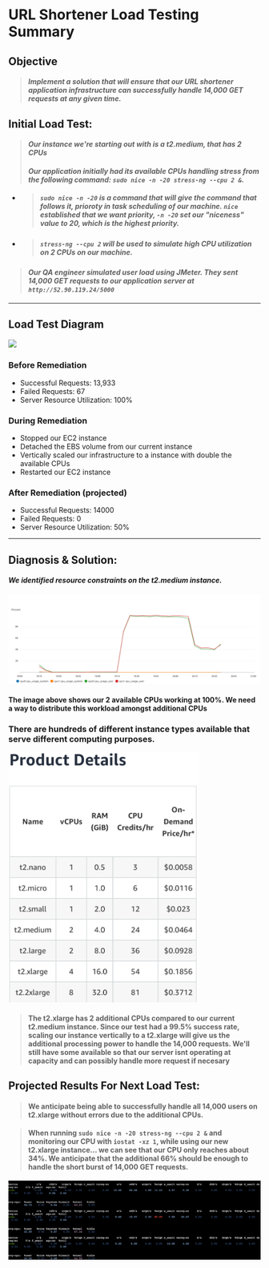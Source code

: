 # URL Shortener Load Testing Summary

## Objective
> #### _Implement a solution that will ensure that our URL shortener application infrastructure can successfully handle 14,000 GET requests at any given time._

## Initial Load Test:
> #### _Our instance we're starting out with is a t2.medium, that has 2 CPUs_
> #### _Our application initially had its available CPUs handling stress from the following command: `sudo nice -n -20 stress-ng --cpu 2 &`._
* > ##### `sudo nice -n -20` is a command that will give the command that follows it, prioroty in task scheduling of our machine. `nice` established that we want priority, `-n -20` set our "niceness" value to 20, which is the highest priority.
* > ##### `stress-ng --cpu 2` will be used to simulate high CPU utilization on 2 CPUs on our machine. 

> #### _Our QA engineer simulated user load using JMeter. They sent 14,000 GET requests to our application server at `http://52.90.119.24/5000`_

___

## Load Test Diagram
<p align="left">
<img src="https://github.com/djtoler/Blitz2/blob/main/Blitz2_Diagram.png">
</p>


### Before Remediation

* Successful Requests: 13,933
* Failed Requests: 67
* Server Resource Utilization: 100%

### During Remediation

* Stopped our EC2 instance
* Detached the EBS volume from our current instance 
* Vertically scaled our infrastructure to a instance with double the available CPUs
* Restarted our EC2 instance

### After Remediation (projected)

* Successful Requests: 14000
* Failed Requests: 0
* Server Resource Utilization: 50%

___

## Diagnosis & Solution:

#### _We identified resource constraints on the t2.medium instance._

<p align="center">
<img src="https://github.com/djtoler/Blitz2/blob/main/medium_cpu_user_blitz2.PNG">
</p>

#### The image above shows our 2 available CPUs working at 100%. We need a way to distribute this workload amongst additional CPUs


### There are hundreds of different instance types available that serve different computing purposes. 

<p align="left">
<img src="https://github.com/djtoler/Blitz2/blob/main/00110CC3-CFA4-45A1-B134-598CBC182038.jpeg" height="500">
</p>

> #### The t2.xlarge has 2 additional CPUs compared to our current t2.medium instance. Since our test had a 99.5% success rate, scaling our instance vertically to a t2.xlarge will give us the additional processing power to handle the 14,000 requests. We'll still have some available so that our server isnt operating at capacity and can possibly handle more request if necesary 

## Projected Results For Next Load Test:

> #### We anticipate being able to successfully handle all 14,000 users on t2.xlarge without errors due to the additional CPUs.

> #### When running `sudo nice -n -20 stress-ng --cpu 2 &` and monitoring our CPU with `iostat -xz 1`, while using our new t2.xlarge instance... we can see that our CPU only reaches about 34%. We anticipate that the additional 66% should be enough to handle the short burst of 14,000 GET requests.

<p align="center">
<img src="https://github.com/djtoler/Blitz2/blob/main/Screenshot%202023-10-10%20at%2012.28.44%20PM.png">
</p>


